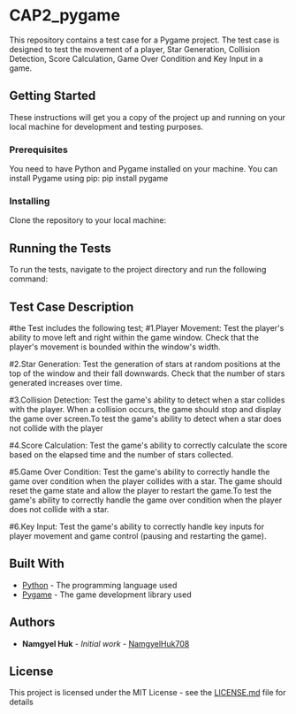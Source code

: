 # CAP2_pygame

This repository contains a test case for a Pygame project. The test case is designed to test the movement of a player, Star Generation, Collision Detection, Score Calculation, Game Over Condition and Key Input in a game.

## Getting Started

These instructions will get you a copy of the project up and running on your local machine for development and testing purposes.

### Prerequisites

You need to have Python and Pygame installed on your machine. You can install Pygame using pip:
pip install pygame


### Installing

Clone the repository to your local machine:


## Running the Tests

To run the tests, navigate to the project directory and run the following command:


## Test Case Description

#the Test includes the following test;
#1.Player Movement: Test the player's ability to move left and right within the game window. Check that the player's movement is bounded within the window's width.

#2.Star Generation: Test the generation of stars at random positions at the top of the window and their fall downwards. Check that the number of stars generated increases over time.

#3.Collision Detection: Test the game's ability to detect when a star collides with the player. When a collision occurs, the game should stop and display the game over screen.To test the game's ability to detect when a star does not collide with the player

#4.Score Calculation: Test the game's ability to correctly calculate the score based on the elapsed time and the number of stars collected.

#5.Game Over Condition: Test the game's ability to correctly handle the game over condition when the player collides with a star. The game should reset the game state and allow the player to restart the game.To test the game's ability to correctly handle the game over condition when the player does not collide with a star.

#6.Key Input: Test the game's ability to correctly handle key inputs for player movement and game control (pausing and restarting the game).

## Built With

* [Python](https://www.python.org/) - The programming language used
* [Pygame](https://www.pygame.org/) - The game development library used

## Authors

* **Namgyel Huk** - *Initial work* - [NamgyelHuk708](https://github.com/NamgyelHuk708)

## License

This project is licensed under the MIT License - see the [LICENSE.md](LICENSE.md) file for details

